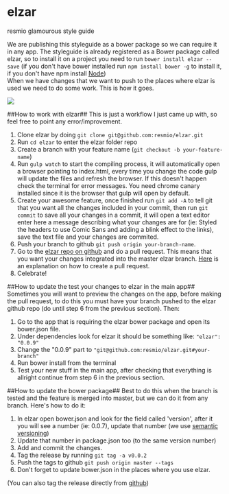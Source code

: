 # elzar
resmio glamourous style guide  

We are publishing this styleguide as a bower package so we can require it in any
app. The styleguide is already registered as a Bower package called elzar, so
to install it on a project you need to run `bower install elzar --save` (if you
don't have bower installed run `npm install bower -g` to install it, if you
don't have npm install [Node](https://nodejs.org))  
When we have changes that we want to push to the places where elzar is used we
need to do some work. This is how it goes.  


![](http://futurama-madhouse.net/fanart/kylem/elzar2_091004.png)  

##How to work with elzar##
This is just a workflow I just came up with, so feel free to point any
error/improvement.  
1. Clone elzar by doing `git clone git@github.com:resmio/elzar.git`  
2. Run `cd elzar` to enter the elzar folder repo  
3. Create a branch with your feature name (`git checkout -b your-feature-name`)  
4. Run `gulp watch` to start the compiling process, it will automatically open
a browser pointing to index.html, every time you change the code gulp will
update the files and refresh the browser. If this doesn't happen check the
terminal for error messages. You need chrome canary installed since it is the
browser that gulp will open by default.  
5. Create your awesome feature, once finished run `git add -A` to tell git that
you want all the changes included in your commit, then run `git commit` to save
all your changes in a commit, it will open a text editor enter here a message
describing what your changes are for (ie: Styled the headers to use Comic Sans
and adding a blink effect to the links), save the text file and your changes
are commited.  
6. Push your branch to github `git push origin your-branch-name`.  
7. Go to the [elzar repo on github](https://github.com/resmio/elzar) and do a
pull request. This means that you want your changes integrated into the master
elzar branch. [Here](https://help.github.com/articles/creating-a-pull-request/)
is an explanation on how to create a pull request.   
8. Celebrate!  

##How to update the test your changes to elzar in the main app##
Sometimes you will want to preview the changes on the app, before making the
pull request, to do this you must have your branch pushed to the elzar github
repo (do until step 6 from the previous section). Then:  
1. Go to the app that is requiring the elzar bower package and open its
bower.json file.  
2. Under dependencies look for elzar it should be something like:
`"elzar": "0.0.9"`  
3. Change the "0.0.9" part to `"git@github.com:resmio/elzar.git#your-branch"`  
4. Run bower install from the terminal  
5. Test your new stuff in the main app, after checking that everything is
allright continue from step 6 in the previous section.  

##How to update the bower package##
Best to do this when the branch is tested and the feature is merged into
master, but we can do it from any branch. Here's how to do it:  
1. In elzar open bower.json and look for the field called 'version', after it
you will see a number (ie: 0.0.7), update that number (we use [semantic
versioning](http://semver.org/))  
2. Update that number in package.json too (to the same version number)  
3. Add and commit the changes.   
4. Tag the release by running `git tag -a v0.0.2`  
5. Push the tags to github `git push origin master --tags`  
6. Don't forget to update bower.json in the places where you use elzar.  

(You can also tag the release directly from
[github](https://help.github.com/articles/creating-releases/))  
